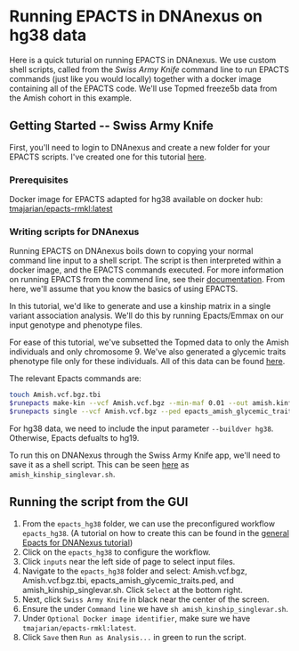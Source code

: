 # Running EPACTS in DNAnexus on hg38 data

Here is a quick tuturial on running EPACTS in DNAnexus. We use custom shell scripts, called from the *Swiss Army Knife* command line to run EPACTS commands (just like you would locally) together with a docker image containing all of the EPACTS code. We'll use Topmed freeze5b data from the Amish cohort in this example.

## Getting Started -- Swiss Army Knife

First, you'll need to login to DNAnexus and create a new folder for your EPACTS scripts. I've created one for this tutorial [here](https://platform.dnanexus.com/projects/F292q6001JK51p1PJ64F8fb0/data/sandbox_testing/epacts_hg38).

### Prerequisites

Docker image for EPACTS adapted for hg38 available on docker hub: [tmajarian/epacts-rmkl:latest](https://hub.docker.com/r/tmajarian/epacts-rmkl/)

### Writing scripts for DNAnexus

Running EPACTS on DNAnexus boils down to copying your normal command line input to a shell script. The script is then interpreted within a docker image, and the EPACTS commands executed. For more information on running EPACTS from the commend line, see their [documentation](https://genome.sph.umich.edu/wiki/EPACTS). From here, we'll assume that you know the basics of using EPACTS. 

In this tutorial, we'd like to generate and use a kinship matrix in a single variant association analysis. We'll do this by running Epacts/Emmax on our input genotype and phenotype files.

For ease of this tutorial, we've subsetted the Topmed data to only the Amish individuals and only chromosome 9. We've also generated a glycemic traits phenotype file only for these individuals. All of this data can be found [here](https://platform.dnanexus.com/projects/F292q6001JK51p1PJ64F8fb0/data/sandbox_testing/epacts_hg38).

The relevant Epacts commands are:

```bash
touch Amish.vcf.bgz.tbi
$runepacts make-kin --vcf Amish.vcf.bgz --min-maf 0.01 --out amish.kinf --run 2 --buildver hg38
$runepacts single --vcf Amish.vcf.bgz --ped epacts_amish_glycemic_traits.ped --min-maf 0.001 --kin amish.kinf --pheno FG --cov SEX --cov AGE --test q.emmax --out amish_fg --run 2 --buildver hg38
```

For hg38 data, we need to include the input parameter `--buildver hg38`. Otherwise, Epacts defualts to hg19.

To run this on DNANexus through the Swiss Army Knife app, we'll need to save it as a shell script. This can be seen [here](https://platform.dnanexus.com/projects/F292q6001JK51p1PJ64F8fb0/data/sandbox_testing/epacts_hg38) as `amish_kinship_singlevar.sh`.

## Running the script from the GUI

1. From the `epacts_hg38` folder, we can use the preconfigured workflow `epacts_hg38`. (A tutorial on how to create this can be found in the [general Epacts for DNANexus tutorial](https://github.com/manning-lab/topmed-t2d-glycemia-public/blob/master/workflows/epacts/README.md))
2. Click on the `epacts_hg38` to configure the workflow.
3. Click `inputs` near the left side of page to select input files.
4. Navigate to the `epacts_hg38` folder and select: Amish.vcf.bgz, Amish.vcf.bgz.tbi, epacts_amish_glycemic_traits.ped, and amish_kinship_singlevar.sh. Click `Select` at the bottom right.
5. Next, click `Swiss Army Knife` in black near the center of the screen.
6. Ensure the under `Command line` we have `sh amish_kinship_singlevar.sh`.
7. Under `Optional Docker image identifier`, make sure we have `tmajarian/epacts-rmkl:latest`.
8. Click `Save` then `Run as Analysis...` in green to run the script.